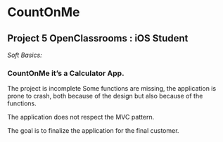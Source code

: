 # CountOnMe

## Project 5 OpenClassrooms : iOS Student

_Soft Basics:_

### CountOnMe it’s a Calculator App.
The project is incomplete
Some functions are missing, the application is prone to crash, both because of the design but also because of the functions.

The application does not respect the MVC pattern.

The goal is to finalize the application for the final customer.
